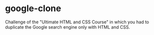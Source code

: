 # google-clone
Challenge of the "Ultimate HTML and CSS Course" in which you had to duplicate the Google search engine only with HTML and CSS.
